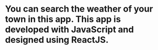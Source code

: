 # You can search the weather of your town in this app. This app is developed with JavaScript and designed using ReactJS.
